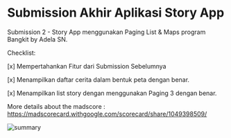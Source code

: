 # Submission Akhir Aplikasi Story App
Submission 2 - Story App menggunakan Paging List & Maps program Bangkit by Adela SN.

Checklist:

[x] Mempertahankan Fitur dari Submission Sebelumnya

[x] Menampilkan daftar cerita dalam bentuk peta dengan benar. 

[x] Menampilkan list story dengan menggunakan Paging 3 dengan benar.

More details about the madscore : https://madscorecard.withgoogle.com/scorecard/share/1049398509/

![summary](https://user-images.githubusercontent.com/80314714/176711982-44930bcb-2fec-47e2-b37d-a2ea0c6cdb08.png)
